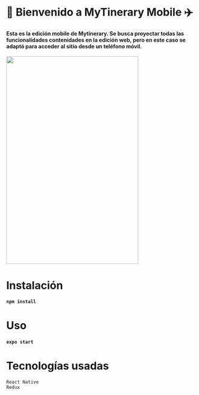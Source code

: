 # 📱 Bienvenido a MyTinerary Mobile ✈️

#### Esta es la edición mobile de Mytinerary. Se busca proyectar todas las funcionalidades contenidades en la edición web, pero en este caso se adaptó para acceder al sitio desde un teléfono móvil.

<img width="350" height="550" src="https://media.giphy.com/media/fqeSCHkzWKaAhig6MS/giphy.gif" >

# Instalación

#### ```npm install```

# Uso

#### ```expo start```

# Tecnologías usadas

```text
React Native
Redux
